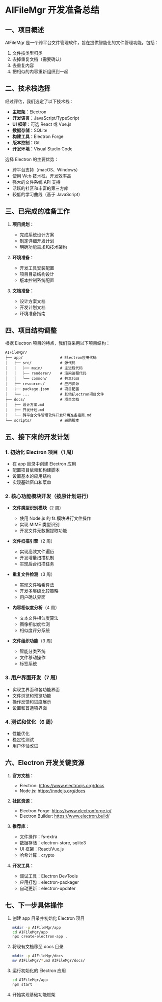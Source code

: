 # AIFileMgr 开发准备总结

## 一、项目概述

AIFileMgr 是一个跨平台文件管理软件，旨在提供智能化的文件管理功能，包括：

1. 文件按类型归类
2. 去掉重复文档（需要确认）
3. 去重复内容
4. 把相似的内容重新组织到一起

## 二、技术栈选择

经过评估，我们选定了以下技术栈：

- **主框架**：Electron
- **开发语言**：JavaScript/TypeScript
- **UI 框架**：可选 React 或 Vue.js
- **数据存储**：SQLite
- **构建工具**：Electron Forge
- **版本控制**：Git
- **开发环境**：Visual Studio Code

选择 Electron 的主要优势：

- 跨平台支持（macOS、Windows）
- 使用 Web 技术栈，开发效率高
- 强大的文件系统 API 支持
- 活跃的社区和丰富的第三方库
- 较低的学习曲线（基于 JavaScript）

## 三、已完成的准备工作

1. **项目规划**：

   - 完成系统设计方案
   - 制定详细开发计划
   - 明确功能需求和技术架构

2. **环境准备**：

   - 开发工具安装配置
   - 项目目录结构设计
   - 版本控制系统配置

3. **文档准备**：
   - 设计方案文档
   - 开发计划文档
   - 环境准备指南

## 四、项目结构调整

根据 Electron 项目的特点，我们将采用以下项目结构：

```
AIFileMgr/
├── app/                 # Electron应用代码
│   ├── src/             # 源代码
│   │   ├── main/        # 主进程代码
│   │   ├── renderer/    # 渲染进程代码
│   │   └── common/      # 共享代码
│   ├── resources/       # 应用资源
│   ├── package.json     # 项目配置
│   └── ...              # 其他Electron项目文件
├── docs/                # 项目文档
│   ├── 设计方案.md
│   ├── 开发计划.md
│   └── 跨平台文件管理软件开发环境准备指南.md
└── scripts/             # 辅助脚本
```

## 五、接下来的开发计划

### 1. 初始化 Electron 项目（1 周）

- 在 app 目录中创建 Electron 应用
- 配置项目依赖和构建脚本
- 设置基本的应用结构
- 实现基础窗口和菜单

### 2. 核心功能模块开发（按原计划进行）

- **文件类型识别模块**（2 周）

  - 使用 Node.js 的 fs 模块进行文件操作
  - 实现 MIME 类型识别
  - 开发文件元数据提取功能

- **文件扫描引擎**（2 周）

  - 实现高效文件遍历
  - 开发增量扫描机制
  - 实现后台扫描任务

- **重复文件检测**（3 周）

  - 实现文件哈希算法
  - 开发多层级比较策略
  - 用户确认界面

- **内容相似度分析**（4 周）

  - 文本文件相似度算法
  - 图像相似度检测
  - 相似度评分系统

- **文件组织功能**（3 周）
  - 智能分类系统
  - 文件移动操作
  - 标签系统

### 3. 用户界面开发（7 周）

- 实现主界面和各功能界面
- 文件浏览和预览功能
- 操作反馈和进度展示
- 设置和首选项界面

### 4. 测试和优化（6 周）

- 性能优化
- 稳定性测试
- 用户体验改进

## 六、Electron 开发关键资源

1. **官方文档**：

   - Electron: https://www.electronjs.org/docs
   - Node.js: https://nodejs.org/docs

2. **社区资源**：

   - Electron Forge: https://www.electronforge.io/
   - Electron Builder: https://www.electron.build/

3. **推荐库**：

   - 文件操作：fs-extra
   - 数据存储：electron-store, sqlite3
   - UI 框架：React/Vue.js
   - 哈希计算：crypto

4. **开发工具**：
   - 调试工具：Electron DevTools
   - 应用打包：electron-packager
   - 自动更新：electron-updater

## 七、下一步具体操作

1. 创建 app 目录并初始化 Electron 项目

   ```bash
   mkdir -p AIFileMgr/app
   cd AIFileMgr/app
   npx create-electron-app .
   ```

2. 将现有文档移至 docs 目录

   ```bash
   mkdir -p AIFileMgr/docs
   mv AIFileMgr/*.md AIFileMgr/docs/
   ```

3. 运行初始化的 Electron 应用

   ```bash
   cd AIFileMgr/app
   npm start
   ```

4. 开始实现基础功能框架
